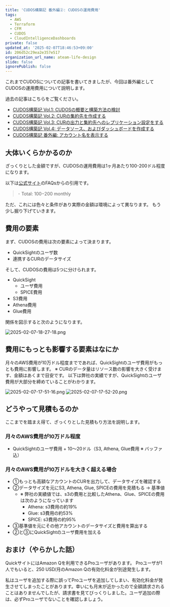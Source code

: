 ```yaml
---
title: 'CUDOS構築記 番外編②: CUDOSの運用費用'
tags:
  - AWS
  - Terraform
  - CFM
  - CUDOS
  - CloudIntelligenceDashboards
private: false
updated_at: '2025-02-07T18:46:53+09:00'
id: 206d52c29ea2e357e517
organization_url_name: ateam-life-design
slide: false
ignorePublish: false
---
```


これまでCUDOSについての記事を書いてきましたが、今回は番外編としてCUDOSの運用費用について説明します。

過去の記事はこちらをご覧ください。

- [CUDOS構築記 Vol.1: CUDOSの概要と構築方法の検討](https://qiita.com/masatomasato1224/items/311e890ade9b48700cbe)
- [CUDOS構築記 Vol.2: CURの集約先を作成する](https://qiita.com/masatomasato1224/items/015b4c9f5bdeaeeb5cf2)
- [CUDOS構築記 Vol.3: CURの出力と集約先へのレプリケーション設定をする](https://qiita.com/masatomasato1224/items/998e89859aeed4db8c66)
- [CUDOS構築記 Vol.4: データソース、およびダッシュボードを作成する](https://qiita.com/masatomasato1224/items/cce0ec2a3e8aa039981d)
- [CUDOS構築記 番外編: アカウント名を表示する](https://qiita.com/masatomasato1224/items/40a16048d1c35eeede04)

## 大体いくらかかるのか

ざっくりとした金額ですが、CUDOSの運用費用は1ヶ月あたり100-200ドル程度になります。

以下は[公式サイト](https://catalog.workshops.aws/awscid/en-US/faqs#pricing)のFAQsからの引用です。

> ･ Total: $100-$200 monthly

ただ、これには色々と条件があり実際の金額は環境によって異なります。
もう少し掘り下げていきます。

## 費用の要素

まず、CUDOSの費用は次の要素によって決まります。

- QuickSightのユーザ数
- 連携するCURのデータサイズ

そして、CUDOSの費用は5つに分けられます。

- QuickSight
  - ユーザ費用
  - SPICE費用
- S3費用
- Athena費用
- Glue費用

関係を図示すると次のようになります。

![2025-02-07-18-27-18.png](https://qiita-image-store.s3.ap-northeast-1.amazonaws.com/0/444225/1ca83e2e-5b9a-0f2f-cb25-bce30e6357dc.png)

## 費用にもっとも影響する要素はなにか

月々のAWS費用が10万ドル程度までであれば、QuickSightのユーザ費用がもっとも費用に影響します。
※ CURのデータ量はリソース数の影響を大きく受けます、金額はあくまで目安です。
以下は弊社の実績ですが、QuickSightのユーザ費用が大部分を締めていることがわかります。

![2025-02-07-17-51-16.png](https://qiita-image-store.s3.ap-northeast-1.amazonaws.com/0/444225/bf791d76-6f7e-5d3b-54b1-fa8d8b6062c5.png)
![2025-02-07-17-52-20.png](https://qiita-image-store.s3.ap-northeast-1.amazonaws.com/0/444225/9470680f-70aa-7a9d-ca14-aefb04dcb0e9.png)

## どうやって見積もるのか

ここまでを踏まえ得て、ざっくりとした見積もり方法を説明します。

### 月々のAWS費用が10万ドル程度

- QuickSightのユーザ費用 + 10〜20ドル（S3, Athena, Glue費用 ※ バッファ込）

### 月々のAWS費用が10万ドルを大きく超える場合

- ①もっとも高額なアカウントのCURを出力して、データサイズを確認する
- ②データサイズを元にS3, Athena, Glue, SPICEの費用を見積もる → 基準値
  - ※ 弊社の実績値では、s3の費用と比較したAthena、Glue、SPICEの費用は次のようになっています
    - Athena: s3費用の約19%
    - Glue: s3費用の約53%
    - SPICE: s3費用の約95%
- ③基準値を元にその他アカウントのデータサイズと費用を算出する
- ②と③にQuickSightのユーザ費用を加える

## おまけ（やらかした話）

QuickサイトにはAmazon Qを利用できるProユーザがあります。
Proユーザが1人でもいると、250 USD/月のAmazon Qの有効化料金が別途発生します。

私はユーザを追加する際に誤ってProユーザを追加してしまい、有効化料金が発生させてしまったことがあります。幸いにも月末が近かったので全額請求されることはありませんでしたが、請求書を見てびっくりしました。ユーザ追加の際は、必ずProユーザでないことを確認しましょう。
